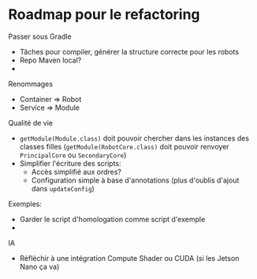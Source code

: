 # Roadmap pour le refactoring

Passer sous Gradle
- Tâches pour compiler, générer la structure correcte pour les robots
- Repo Maven local?
- 

Renommages
- Container => Robot
- Service => Module

Qualité de vie
- `getModule(Module.class)` doit pouvoir chercher dans les instances des classes filles (`getModule(RobotCore.class)` doit pouvoir renvoyer `PrincipalCore` ou `SecondaryCore`)
- Simplifier l'écriture des scripts:
    - Accès simplifié aux ordres?
    - Configuration simple à base d'annotations (plus d'oublis d'ajout dans `updateConfig`)
  
Exemples:
- Garder le script d'homologation comme script d'exemple
- 
  
IA
- Réfléchir à une intégration Compute Shader ou CUDA (si les Jetson Nano ça va)